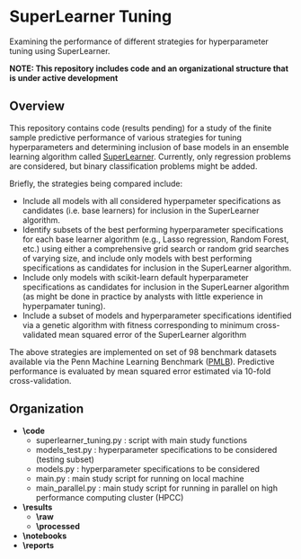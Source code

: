 # SuperLearner Tuning
Examining the performance of different strategies for hyperparameter tuning using SuperLearner.

**NOTE: This repository includes code and an organizational structure that is under active development**

## Overview
This repository contains code (results pending) for a study of the finite sample predictive performance of various strategies for tuning hyperparameters and determining inclusion of base models in an ensemble learning algorithm called [SuperLearner](https://www.degruyter.com/view/journals/sagmb/6/1/article-sagmb.2007.6.1.1309.xml.xml).  Currently, only regression problems are considered, but binary classification problems might be added.

Briefly, the strategies being compared include:
- Include all models with all considered hyperpameter specifications as candidates (i.e. base learners) for inclusion in the SuperLearner algorithm.
- Identify subsets of the best performing hyperparameter specifications for each base learner algorithm (e.g., Lasso regression, Random Forest, etc.) using either a comprehensive grid search or random grid searches of varying size, and include only models with best performing specifications as candidates for inclusion in the SuperLearner algorithm.
- Include only models with scikit-learn default hyperparameter specifications as candidates for inclusion in the SuperLearner algorithm (as might be done in practice by analysts with little experience in hyperpamater tuning).
- Include a subset of models and hyperparameter specifications identified via a genetic algorithm with fitness corresponding to minimum cross-validated mean squared error of the SuperLearner algorithm

The above strategies are implemented on set of 98 benchmark datasets available via the Penn Machine Learning Benchmark ([PMLB](https://github.com/EpistasisLab/penn-ml-benchmarks)). Predictive performance is evaluated by mean squared error estimated via 10-fold cross-validation.

## Organization
- **\code**
  - superlearner_tuning.py : script with main study functions
  - models_test.py : hyperparameter specifications to be considered (testing subset)
  - models.py : hyperparameter specifications to be considered 
  - main.py : main study script for running on local machine
  - main_parallel.py : main study script for running in parallel on high performance computing cluster (HPCC)
- **\results**
  - **\raw**
  - **\processed**
- **\notebooks**
- **\reports**
